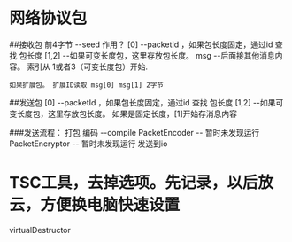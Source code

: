
# 网络协议包
##接收包
	前4字节  --seed 作用？
	[0] --packetId ，如果包长度固定，通过id 查找 包长度
	[1,2] --如果可变长度包，这里存放包长度。
	msg  --后面接其他消息内容。 索引从 1或者3（可变长度包）开始.  

	如果扩展包。 扩展ID读取 msg[0] msg[1] 2字节

##发送包
	[0] --packetId ，如果包长度固定，通过id 查找 包长度
	[1,2] --如果可变长度包，这里存放包长度。 如果是固定长度，[1]开始存消息内容
	
###发送流程：
	打包
	编码   --compile
	PacketEncoder		-- 暂时未发现运行
	PacketEncryptor		-- 暂时未发现运行
	发送到io



# TSC工具，去掉选项。先记录，以后放云，方便换电脑快速设置
virtualDestructor
